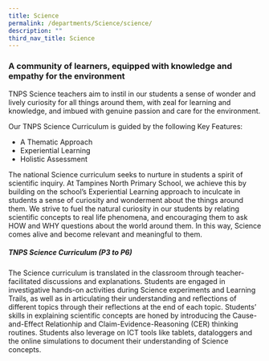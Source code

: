 ```yaml
---
title: Science
permalink: /departments/Science/science/
description: ""
third_nav_title: Science
---
```

### **A community of learners, equipped with knowledge and empathy for the environment**


TNPS Science teachers aim to instil in our students a sense of wonder and lively curiosity for all things around them, with zeal for learning and knowledge, and imbued with genuine passion and care for the environment.

  

Our TNPS Science Curriculum is guided by the following Key Features:

*   A Thematic Approach
*   Experiential Learning
*   Holistic Assessment

  

The national Science curriculum seeks to nurture in students a spirit of scientific inquiry. At Tampines North Primary School, we achieve this by building on the school’s Experiential Learning approach to inculcate in students a sense of curiosity and wonderment about the things around them. We strive to fuel the natural curiosity in our students by relating scientific concepts to real life phenomena, and encouraging them to ask HOW and WHY questions about the world around them. In this way, Science comes alive and become relevant and meaningful to them.

##### TNPS Science Curriculum (P3 to P6)


The Science curriculum is translated in the classroom through teacher-facilitated discussions and explanations. Students are engaged in investigative hands-on activities during Science experiments and Learning Trails, as well as in articulating their understanding and reflections of different topics through their reflections at the end of each topic. Students’ skills in explaining scientific concepts are honed by introducing the Cause-and-Effect Relationhip and Claim-Evidence-Reasoning (CER) thinking routines. Students also leverage on ICT tools like tablets, dataloggers and the online simulations to document their understanding of Science concepts.